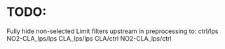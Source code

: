 # TODO:
Fully hide non-selected 
Limit filters upstream in preprocessing to:
  ctrl/lps
  NO2-CLA_lps/lps
  CLA_lps/lps
  CLA/ctrl
  NO2-CLA_lps/ctrl